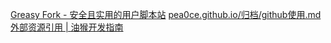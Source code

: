 [Greasy Fork - 安全且实用的用户脚本站](https://greasyfork.org/zh-CN)
[pea0ce.github.io/归档/github使用.md](https://pea0ce.github.io/%E5%BD%92%E6%A1%A3/github%E4%BD%BF%E7%94%A8.md)
[外部资源引用 | 油猴开发指南](https://learn.scriptcat.org/%E6%B2%B9%E7%8C%B4%E6%95%99%E7%A8%8B/%E5%85%A5%E9%97%A8%E7%AF%87/%E5%A4%96%E9%83%A8%E8%B5%84%E6%BA%90%E5%BC%95%E7%94%A8/)
